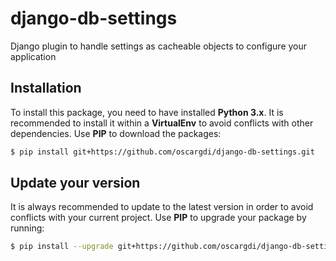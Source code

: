 # django-db-settings
Django plugin to handle settings as cacheable objects to configure your application

## Installation
To install this package, you need to have installed **Python 3.x**. It is recommended to install it within a **VirtualEnv** to avoid conflicts with other dependencies. Use **PIP** to download the packages:
```bash
$ pip install git+https://github.com/oscargdi/django-db-settings.git
```

## Update your version
It is always recommended to update to the latest version in order to avoid conflicts with your current project. Use **PIP** to upgrade your package by running:
```bash
$ pip install --upgrade git+https://github.com/oscargdi/django-db-settings.git